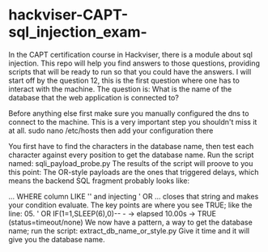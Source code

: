 # hackviser-CAPT-sql_injection_exam-
In the CAPT certification course in Hackviser, there is a module about sql injection. This repo will help you find answers to those questions, providing scripts that will be ready to run so that you could have the answers.
I will start off by the question 12, this is the first question where one has to interact with the machine. The question is: What is the name of the database that the web application is connected to?

Before anything else first make sure you manually configured the dns to connect to the machine. This is a very important step you shouldn't miss it at all.
sudo nano /etc/hosts then add your configuration there

You first have to find the characters in the database name, then test each character against every position to get the database name. 
Run the script named: sqli_payload_probe.py
The results of the script will proove to you this point: 
The OR-style payloads are the ones that triggered delays, which means the backend SQL fragment probably looks like:

... WHERE column LIKE '<user-input>'
and injecting ' OR ... closes that string and makes your condition evaluate.
The key points are where you see TRUE; like the line: 
      05. ' OR IF(1=1,SLEEP(6),0)-- -                                                      -> elapsed 10.00s -> TRUE (status=timeout/none)
We now have a pattern, a way to get the database name;
run the script: extract_db_name_or_style.py
Give it time and it will give you the database name.
